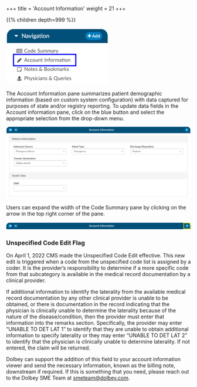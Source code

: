 +++
title = 'Account Information'
weight = 21
+++


{{% children depth=999 %}}

![Account Info Viewer](AccountInfo.png)

The Account Information pane summarizes patient demographic information (based on custom system configuration) with data captured for purposes of state and/or registry reporting. To update data fields in the Account information pane, click on the blue button and select the appropriate selection from the drop-down menu.

![Account Information Viewer](AccountInformationViewer.png)

Users can expand the width of the Code Summary pane by clicking on the arrow in the top right corner of the pane. 

![Account Information Banner](AccountInformationBanner.png)



### Unspecified Code Edit Flag

On April 1, 2022 CMS made the Unspecified Code Edit effective. This new edit is triggered when a code from the unspecified code list is assigned by a coder. It is the provider’s responsibility to determine if a more specific code from that subcategory is available in the medical record documentation by a clinical provider. 

If additional information to identify the laterality from the available medical record documentation by any other clinical provider is unable to be obtained, or there is documentation in the record indicating that the physician is clinically unable to determine the laterality because of the nature of the disease/condition, then the provider must enter that information into the remarks section. 
Specifically, the provider may enter “UNABLE TO DET LAT 1” to identify that they are unable to obtain additional information to specify laterality or they may enter “UNABLE TO DET LAT 2” to identify that the physician is clinically unable to determine laterality. If not entered, the claim will be returned.

Dolbey can support the addition of this field to your account information viewer and send the necessary information, known as the billing note, downstream if required. If this is something that you need, please reach out to the Dolbey SME Team at smeteam@dolbey.com. 